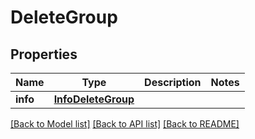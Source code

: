 # DeleteGroup


## Properties
Name | Type | Description | Notes
------------ | ------------- | ------------- | -------------
**info** | [**InfoDeleteGroup**](InfoDeleteGroup.md) |  | 


[[Back to Model list]](../../README.md#models) [[Back to API list]](../../README.md#available-methods) [[Back to README]](../../README.md)


